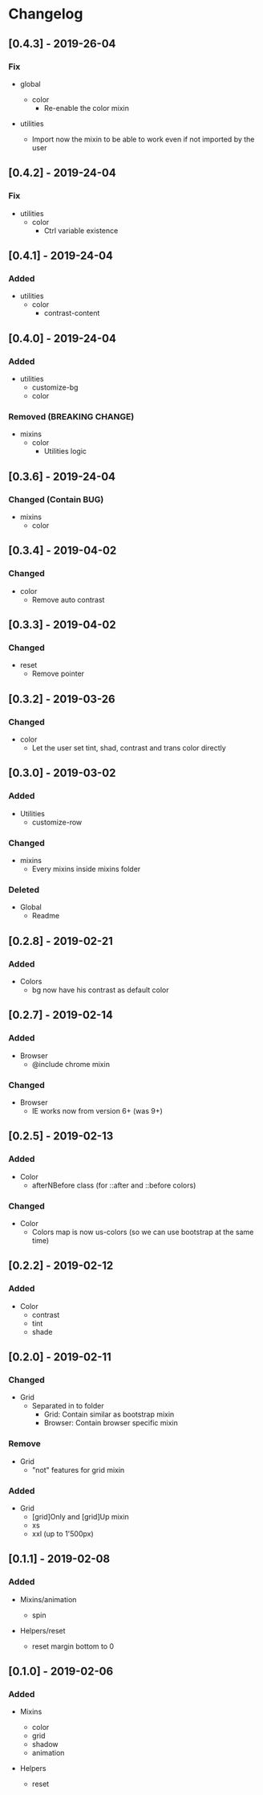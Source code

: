 # Changelog

## [0.4.3] - 2019-26-04

### Fix

 - global
   - color
     - Re-enable the color mixin

  - utilities
    - Import now the mixin to be able to work even if not imported by the user

## [0.4.2] - 2019-24-04

### Fix

 - utilities
   - color
     - Ctrl variable existence

## [0.4.1] - 2019-24-04

### Added

 - utilities
   - color
     - contrast-content

## [0.4.0] - 2019-24-04

### Added

 - utilities
   - customize-bg
   - color

### Removed (BREAKING CHANGE)

 - mixins
   - color
     - Utilities logic

## [0.3.6] - 2019-24-04

### Changed (Contain BUG)
  - mixins
    - color

## [0.3.4] - 2019-04-02

### Changed

 - color
   - Remove auto contrast

## [0.3.3] - 2019-04-02

### Changed

 - reset
   - Remove pointer

## [0.3.2] - 2019-03-26

### Changed

- color
  - Let the user set tint, shad, contrast and trans color directly

## [0.3.0] - 2019-03-02

### Added

- Utilities
  - customize-row

### Changed

- mixins
  - Every mixins inside mixins folder

### Deleted

- Global
  - Readme

## [0.2.8] - 2019-02-21

### Added

- Colors
  - bg now have his contrast as default color

## [0.2.7] - 2019-02-14

### Added

- Browser
  - @include chrome mixin

### Changed

- Browser
  - IE works now from version 6+ (was 9+)

## [0.2.5] - 2019-02-13

### Added

- Color
  - afterNBefore class (for ::after and ::before colors)

### Changed

- Color
  - Colors map is now us-colors (so we can use bootstrap at the same time)

## [0.2.2] - 2019-02-12

### Added

- Color
  - contrast
  - tint
  - shade

## [0.2.0] - 2019-02-11

### Changed

- Grid
  - Separated in to folder
    - Grid: Contain similar as bootstrap mixin
    - Browser: Contain browser specific mixin

### Remove

- Grid
  - "not" features for grid mixin

### Added

- Grid
  - [grid]Only and [grid]Up mixin
  - xs
  - xxl (up to 1'500px)

## [0.1.1] - 2019-02-08

### Added

- Mixins/animation

  - spin

- Helpers/reset
  - reset margin bottom to 0

## [0.1.0] - 2019-02-06

### Added

- Mixins

  - color
  - grid
  - shadow
  - animation

- Helpers
  - reset
